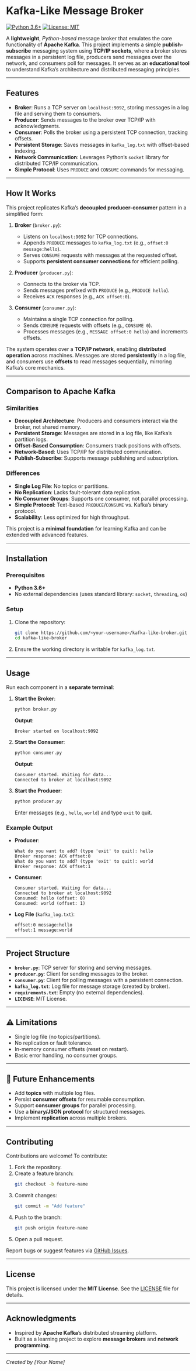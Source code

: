 # Kafka-Like Message Broker

[![Python 3.6+](https://img.shields.io/badge/python-3.6+-blue.svg)](https://www.python.org/downloads/)
[![License: MIT](https://img.shields.io/badge/License-MIT-yellow.svg)](https://opensource.org/licenses/MIT)

A **lightweight**, *Python-based* message broker that emulates the core functionality of **Apache Kafka**. This project implements a simple **publish-subscribe** messaging system using **TCP/IP sockets**, where a broker stores messages in a persistent log file, producers send messages over the network, and consumers poll for messages. It serves as an **educational tool** to understand Kafka’s architecture and distributed messaging principles.

---

## Features

- **Broker**: Runs a TCP server on `localhost:9092`, storing messages in a log file and serving them to consumers.
- **Producer**: Sends messages to the broker over TCP/IP with acknowledgments.
- **Consumer**: Polls the broker using a persistent TCP connection, tracking offsets.
- **Persistent Storage**: Saves messages in `kafka_log.txt` with offset-based indexing.
- **Network Communication**: Leverages Python’s `socket` library for distributed TCP/IP communication.
- **Simple Protocol**: Uses `PRODUCE` and `CONSUME` commands for messaging.

---

## How It Works

This project replicates Kafka’s **decoupled producer-consumer** pattern in a simplified form:

1. **Broker** (`broker.py`):
   - Listens on `localhost:9092` for TCP connections.
   - Appends `PRODUCE` messages to `kafka_log.txt` (e.g., `offset:0 message:hello`).
   - Serves `CONSUME` requests with messages at the requested offset.
   - Supports **persistent consumer connections** for efficient polling.

2. **Producer** (`producer.py`):
   - Connects to the broker via TCP.
   - Sends messages prefixed with `PRODUCE` (e.g., `PRODUCE hello`).
   - Receives `ACK` responses (e.g., `ACK offset:0`).

3. **Consumer** (`consumer.py`):
   - Maintains a single TCP connection for polling.
   - Sends `CONSUME` requests with offsets (e.g., `CONSUME 0`).
   - Processes messages (e.g., `MESSAGE offset:0 hello`) and increments offsets.

The system operates over a **TCP/IP network**, enabling **distributed operation** across machines. Messages are stored **persistently** in a log file, and consumers use **offsets** to read messages sequentially, mirroring Kafka’s core mechanics.

---

## Comparison to Apache Kafka

### Similarities
- **Decoupled Architecture**: Producers and consumers interact via the broker, not shared memory.
- **Persistent Storage**: Messages are stored in a log file, like Kafka’s partition logs.
- **Offset-Based Consumption**: Consumers track positions with offsets.
- **Network-Based**: Uses TCP/IP for distributed communication.
- **Publish-Subscribe**: Supports message publishing and subscription.

### Differences
- **Single Log File**: No topics or partitions.
- **No Replication**: Lacks fault-tolerant data replication.
- **No Consumer Groups**: Supports one consumer, not parallel processing.
- **Simple Protocol**: Text-based `PRODUCE`/`CONSUME` vs. Kafka’s binary protocol.
- **Scalability**: Less optimized for high throughput.

This project is a **minimal foundation** for learning Kafka and can be extended with advanced features.

---

## Installation

### Prerequisites
- **Python 3.6+**
- No external dependencies (uses standard library: `socket`, `threading`, `os`)

### Setup
1. Clone the repository:
   ```bash
   git clone https://github.com/<your-username>/kafka-like-broker.git
   cd kafka-like-broker
   ```

2. Ensure the working directory is writable for `kafka_log.txt`.

---

## Usage

Run each component in a **separate terminal**:

1. **Start the Broker**:
   ```bash
   python broker.py
   ```
   **Output**:
   ```
   Broker started on localhost:9092
   ```

2. **Start the Consumer**:
   ```bash
   python consumer.py
   ```
   **Output**:
   ```
   Consumer started. Waiting for data...
   Connected to broker at localhost:9092
   ```

3. **Start the Producer**:
   ```bash
   python producer.py
   ```
   Enter messages (e.g., `hello`, `world`) and type `exit` to quit.

### Example Output
- **Producer**:
  ```
  What do you want to add? (type 'exit' to quit): hello
  Broker response: ACK offset:0
  What do you want to add? (type 'exit' to quit): world
  Broker response: ACK offset:1
  ```

- **Consumer**:
  ```
  Consumer started. Waiting for data...
  Connected to broker at localhost:9092
  Consumed: hello (offset: 0)
  Consumed: world (offset: 1)
  ```

- **Log File** (`kafka_log.txt`):
  ```
  offset:0 message:hello
  offset:1 message:world
  ```

---

## Project Structure

- **`broker.py`**: TCP server for storing and serving messages.
- **`producer.py`**: Client for sending messages to the broker.
- **`consumer.py`**: Client for polling messages with a persistent connection.
- **`kafka_log.txt`**: Log file for message storage (created by broker).
- **`requirements.txt`**: Empty (no external dependencies).
- **`LICENSE`**: MIT License.

---

## ⚠️ Limitations

- Single log file (no topics/partitions).
- No replication or fault tolerance.
- In-memory consumer offsets (reset on restart).
- Basic error handling, no consumer groups.

---

## 🔮 Future Enhancements

- Add **topics** with multiple log files.
- Persist **consumer offsets** for resumable consumption.
- Support **consumer groups** for parallel processing.
- Use a **binary/JSON protocol** for structured messages.
- Implement **replication** across multiple brokers.

---

## Contributing

Contributions are welcome! To contribute:

1. Fork the repository.
2. Create a feature branch:
   ```bash
   git checkout -b feature-name
   ```
3. Commit changes:
   ```bash
   git commit -m "Add feature"
   ```
4. Push to the branch:
   ```bash
   git push origin feature-name
   ```
5. Open a pull request.

Report bugs or suggest features via [GitHub Issues](https://github.com/<your-username>/kafka-like-broker/issues).

---

## License

This project is licensed under the **MIT License**. See the [LICENSE](LICENSE) file for details.

---

## Acknowledgments

- Inspired by **Apache Kafka**’s distributed streaming platform.
- Built as a learning project to explore **message brokers** and **network programming**.

---

*Created by [Your Name]*